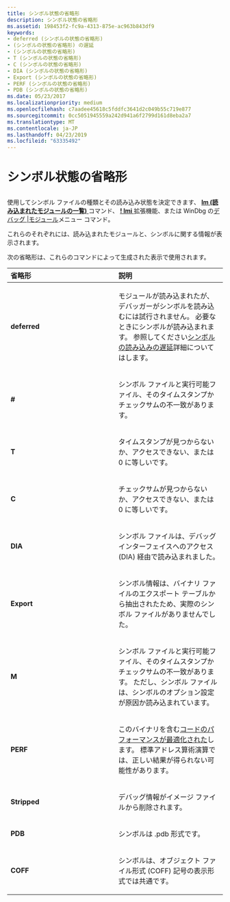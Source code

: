 ```yaml
---
title: シンボル状態の省略形
description: シンボル状態の省略形
ms.assetid: 198453f2-fc9a-4313-875e-ac963b843df9
keywords:
- deferred (シンボルの状態の省略形)
- (シンボルの状態の省略形) の遅延
- (シンボルの状態の省略形)
- T (シンボルの状態の省略形)
- C (シンボルの状態の省略形)
- DIA (シンボルの状態の省略形)
- Export (シンボルの状態の省略形)
- PERF (シンボルの状態の省略形)
- PDB (シンボルの状態の省略形)
ms.date: 05/23/2017
ms.localizationpriority: medium
ms.openlocfilehash: c7aadee45618c5fddfc3641d2c049b55c719e877
ms.sourcegitcommit: 0cc5051945559a242d941a6f2799d161d8eba2a7
ms.translationtype: MT
ms.contentlocale: ja-JP
ms.lasthandoff: 04/23/2019
ms.locfileid: "63335492"
---
```

# <a name="symbol-status-abbreviations"></a>シンボル状態の省略形


## <span id="ddk_symbol_status_abbreviations_dbg"></span><span id="DDK_SYMBOL_STATUS_ABBREVIATIONS_DBG"></span>


使用してシンボル ファイルの種類とその読み込み状態を決定できます、 [ **lm (読み込まれたモジュールの一覧)** ](lm--list-loaded-modules-.md)コマンド、 [ **! lmi** ](-lmi.md)拡張機能、または WinDbg の[デバッグ |モジュール](debug---modules.md)メニュー コマンド。

これらのそれぞれには、読み込まれたモジュールと、シンボルに関する情報が表示されます。

次の省略形は、これらのコマンドによって生成された表示で使用されます。

<table>
<colgroup>
<col width="50%" />
<col width="50%" />
</colgroup>
<thead>
<tr class="header">
<th align="left">省略形</th>
<th align="left">説明</th>
</tr>
</thead>
<tbody>
<tr class="odd">
<td align="left"><p><strong>deferred</strong></p></td>
<td align="left"><p>モジュールが読み込まれたが、デバッガーがシンボルを読み込むには試行されません。 必要なときにシンボルが読み込まれます。 参照してください<a href="deferred-symbol-loading.md" data-raw-source="[Deferred Symbol Loading](deferred-symbol-loading.md)">シンボルの読み込みの遅延</a>詳細についてはします。</p></td>
</tr>
<tr class="even">
<td align="left"><p><strong>#</strong></p></td>
<td align="left"><p>シンボル ファイルと実行可能ファイル、そのタイムスタンプかチェックサムの不一致があります。</p></td>
</tr>
<tr class="odd">
<td align="left"><p><strong>T</strong></p></td>
<td align="left"><p>タイムスタンプが見つからないか、アクセスできない、または 0 に等しいです。</p></td>
</tr>
<tr class="even">
<td align="left"><p><strong>C</strong></p></td>
<td align="left"><p>チェックサムが見つからないか、アクセスできない、または 0 に等しいです。</p></td>
</tr>
<tr class="odd">
<td align="left"><p><strong>DIA</strong></p></td>
<td align="left"><p>シンボル ファイルは、デバッグ インターフェイスへのアクセス (DIA) 経由で読み込まれました。</p></td>
</tr>
<tr class="even">
<td align="left"><p><strong>Export</strong></p></td>
<td align="left"><p>シンボル情報は、バイナリ ファイルのエクスポート テーブルから抽出されたため、実際のシンボル ファイルがありませんでした。</p></td>
</tr>
<tr class="odd">
<td align="left"><p><strong>M</strong></p></td>
<td align="left"><p>シンボル ファイルと実行可能ファイル、そのタイムスタンプかチェックサムの不一致があります。 ただし、シンボル ファイルは、シンボルのオプション設定が原因か読み込まれています。</p></td>
</tr>
<tr class="even">
<td align="left"><p><strong>PERF</strong></p></td>
<td align="left"><p>このバイナリを含む<a href="debugging-performance-optimized-code.md" data-raw-source="[performance-optimized code](debugging-performance-optimized-code.md)">コードのパフォーマンスが最適化された</a>します。 標準アドレス算術演算では、正しい結果が得られない可能性があります。</p></td>
</tr>
<tr class="odd">
<td align="left"><p><strong>Stripped</strong></p></td>
<td align="left"><p>デバッグ情報がイメージ ファイルから削除されます。</p></td>
</tr>
<tr class="even">
<td align="left"><p><strong>PDB</strong></p></td>
<td align="left"><p>シンボルは .pdb 形式です。</p></td>
</tr>
<tr class="odd">
<td align="left"><p><strong>COFF</strong></p></td>
<td align="left"><p>シンボルは、オブジェクト ファイル形式 (COFF) 記号の表示形式では共通です。</p></td>
</tr>
</tbody>
</table>

 

 

 





